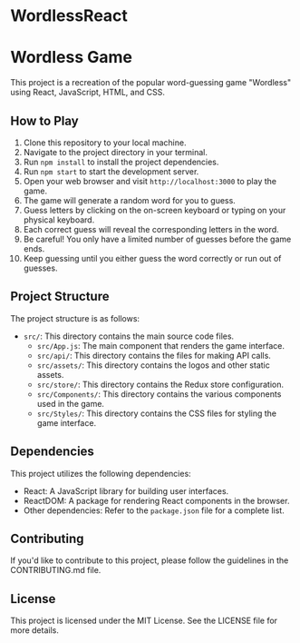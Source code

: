 # WordlessReact

# Wordless Game

This project is a recreation of the popular word-guessing game "Wordless" using React, JavaScript, HTML, and CSS.

## How to Play

1. Clone this repository to your local machine.
2. Navigate to the project directory in your terminal.
3. Run `npm install` to install the project dependencies.
4. Run `npm start` to start the development server.
5. Open your web browser and visit `http://localhost:3000` to play the game.
6. The game will generate a random word for you to guess.
7. Guess letters by clicking on the on-screen keyboard or typing on your physical keyboard.
8. Each correct guess will reveal the corresponding letters in the word.
9. Be careful! You only have a limited number of guesses before the game ends.
10. Keep guessing until you either guess the word correctly or run out of guesses.

## Project Structure

The project structure is as follows:

- `src/`: This directory contains the main source code files.
  - `src/App.js`: The main component that renders the game interface.
  - `src/api/`: This directory contains the files for making API calls.
  - `src/assets/`: This directory contains the logos and other static assets.
  - `src/store/`: This directory contains the Redux store configuration.
  - `src/Components/`: This directory contains the various components used in the game.
  - `src/Styles/`: This directory contains the CSS files for styling the game interface.

## Dependencies

This project utilizes the following dependencies:

- React: A JavaScript library for building user interfaces.
- ReactDOM: A package for rendering React components in the browser.
- Other dependencies: Refer to the `package.json` file for a complete list.

## Contributing

If you'd like to contribute to this project, please follow the guidelines in the CONTRIBUTING.md file.

## License

This project is licensed under the MIT License. See the LICENSE file for more details.

